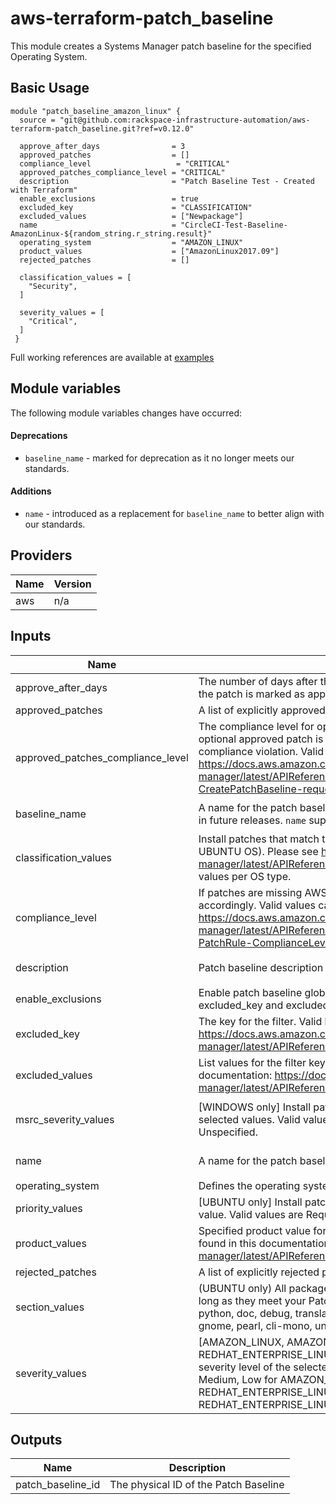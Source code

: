 # aws-terraform-patch\_baseline

This module creates a Systems Manager patch baseline for the specified Operating System.

## Basic Usage

```
module "patch_baseline_amazon_linux" {
  source = "git@github.com:rackspace-infrastructure-automation/aws-terraform-patch_baseline.git?ref=v0.12.0"

  approve_after_days                = 3
  approved_patches                  = []
  compliance_level                   = "CRITICAL"
  approved_patches_compliance_level = "CRITICAL"
  description                       = "Patch Baseline Test - Created with Terraform"
  enable_exclusions                 = true
  excluded_key                      = "CLASSIFICATION"
  excluded_values                   = ["Newpackage"]
  name                              = "CircleCI-Test-Baseline-AmazonLinux-${random_string.r_string.result}"
  operating_system                  = "AMAZON_LINUX"
  product_values                    = ["AmazonLinux2017.09"]
  rejected_patches                  = []

  classification_values = [
    "Security",
  ]

  severity_values = [
    "Critical",
  ]
 }
```

Full working references are available at [examples](examples)

## Module variables

The following module variables changes have occurred:

#### Deprecations
- `baseline_name` - marked for deprecation as it no longer meets our standards.

#### Additions
- `name` - introduced as a replacement for `baseline_name` to better align with our standards.

## Providers

| Name | Version |
|------|---------|
| aws | n/a |

## Inputs

| Name | Description | Type | Default | Required |
|------|-------------|------|---------|:-----:|
| approve\_after\_days | The number of days after the release date of each patch matched by the rule the patch is marked as approved in the patch baseline. Max value 100. | `string` | `3` | no |
| approved\_patches | A list of explicitly approved patches for the baseline. | `list(string)` | `[]` | no |
| approved\_patches\_compliance\_level | The compliance level for optional approved patches. This means that if an optional approved patch is reported as missing, this is the severity of the compliance violation. Valid Values can be found here: https://docs.aws.amazon.com/systems-manager/latest/APIReference/API_CreatePatchBaseline.html#systemsmanager-CreatePatchBaseline-request-ApprovedPatchesComplianceLevel | `string` | `"CRITICAL"` | no |
| baseline\_name | A name for the patch baseline. [**Deprecated** in favor of `name`]. It will be removed in future releases. `name` supercedes `baseline_name` when both are set. | `string` | `"Custom-Patch-Baseline"` | no |
| classification\_values | Install patches that match the selected CLASSIFICATION (applies to NON-UBUNTU OS). Please see https://docs.aws.amazon.com/systems-manager/latest/APIReference/API_PatchFilter.html for valid CLASSIFICATION values per OS type. | `list(string)` | `[]` | no |
| compliance\_level | If patches are missing AWS will consider this a ______ problem, and alert accordingly. Valid values can be found here: https://docs.aws.amazon.com/systems-manager/latest/APIReference/API_PatchRule.html#systemsmanager-Type-PatchRule-ComplianceLevel | `string` | `"CRITICAL"` | no |
| description | Patch baseline description | `string` | `"Created with Terraform"` | no |
| enable\_exclusions | Enable patch baseline global patch filters (exclusions). If set to true, excluded\_key and excluded\_values must be set. | `bool` | `false` | no |
| excluded\_key | The key for the filter. Valid keys per OS can be found in this documentation: https://docs.aws.amazon.com/systems-manager/latest/APIReference/API_PatchFilter.html | `string` | `""` | no |
| excluded\_values | List values for the filter key. Valid values per exclusion key can be found in this documentation: https://docs.aws.amazon.com/systems-manager/latest/APIReference/API_PatchFilter.html | `list(string)` | `[]` | no |
| msrc\_severity\_values | [WINDOWS only] Install patches that match the selected severity level of the selected values. Valid values are: Critical, Important, Moderate, Low, Unspecified. | `list(string)` | <pre>[<br>  "Critical"<br>]</pre> | no |
| name | A name for the patch baseline | `string` | `"Custom-Patch-Baseline"` | no |
| operating\_system | Defines the operating system the patch baseline applies to. | `string` | `""` | no |
| priority\_values | [UBUNTU only] Install patches that match the priority level of the selected value. Valid values are Required, Important, Standard, Optional, Extra. | `list(string)` | `[]` | no |
| product\_values | Specified product value for the specified OS. Valid lists per OS type can be found in this documentation: https://docs.aws.amazon.com/systems-manager/latest/APIReference/API_PatchFilter.html | `list(string)` | n/a | yes |
| rejected\_patches | A list of explicitly rejected patches for the baseline. | `list(string)` | `[]` | no |
| section\_values | (UBUNTU only) All packages for the selected package group will be installed as long as they meet your Patch Priority Value. Valid values are All, libs, libdevel, python, doc, debug, translations, devel, admin, oldlibs, text, utils, net, web, gnome, pearl, cli-mono, universe/net, x11, universe/utils, universe/python | `list(string)` | `[]` | no |
| severity\_values | [AMAZON\_LINUX, AMAZON\_LINUX2, CENTOS, and REDHAT\_ENTERPRISE\_LINUX only] Install patches that match the selected severity level of the selected values. Valid values are: Critical, Important, Medium, Low for AMAZON\_LINUX, AMAZON\_LINUX2, CENTOS, and REDHAT\_ENTERPRISE\_LINUX. None is also a valid value for CENTOS, and REDHAT\_ENTERPRISE\_LINUX only | `list(string)` | `[]` | no |

## Outputs

| Name | Description |
|------|-------------|
| patch\_baseline\_id | The physical ID of the Patch Baseline |

